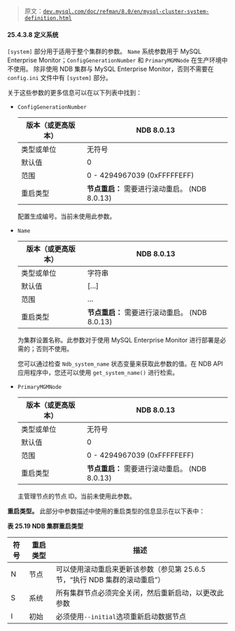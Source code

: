 > 原文：[`dev.mysql.com/doc/refman/8.0/en/mysql-cluster-system-definition.html`](https://dev.mysql.com/doc/refman/8.0/en/mysql-cluster-system-definition.html)

#### 25.4.3.8 定义系统

`[system]` 部分用于适用于整个集群的参数。 `Name` 系统参数用于 MySQL Enterprise Monitor；`ConfigGenerationNumber` 和 `PrimaryMGMNode` 在生产环境中不使用。 除非使用 NDB 集群与 MySQL Enterprise Monitor，否则不需要在 `config.ini` 文件中有 `[system]` 部分。

关于这些参数的更多信息可以在以下列表中找到：

+   `ConfigGenerationNumber`

    | 版本（或更高版本） | NDB 8.0.13 |
    | --- | --- |
    | 类型或单位 | 无符号 |
    | 默认值 | 0 |
    | 范围 | 0 - 4294967039 (0xFFFFFEFF) |
    | 重启类型 | **节点重启：** 需要进行滚动重启。 (NDB 8.0.13) |

    配置生成编号。当前未使用此参数。

+   `Name`

    | 版本（或更高版本） | NDB 8.0.13 |
    | --- | --- |
    | 类型或单位 | 字符串 |
    | 默认值 | [...] |
    | 范围 | ... |
    | 重启类型 | **节点重启：** 需要进行滚动重启。 (NDB 8.0.13) |

    为集群设置名称。此参数对于使用 MySQL Enterprise Monitor 进行部署是必需的；否则不使用。

    您可以通过检查 `Ndb_system_name` 状态变量来获取此参数的值。在 NDB API 应用程序中，您还可以使用 `get_system_name()` 进行检索。

+   `PrimaryMGMNode`

    | 版本（或更高版本） | NDB 8.0.13 |
    | --- | --- |
    | 类型或单位 | 无符号 |
    | 默认值 | 0 |
    | 范围 | 0 - 4294967039 (0xFFFFFEFF) |
    | 重启类型 | **节点重启：** 需要进行滚动重启。 (NDB 8.0.13) |

    主管理节点的节点 ID。当前未使用此参数。

**重启类型。** 此部分中参数描述中使用的重启类型的信息显示在以下表中：

**表 25.19 NDB 集群重启类型**

| 符号 | 重启类型 | 描述 |
| --- | --- | --- |
| N | 节点 | 可以使用滚动重启来更新该参数（参见第 25.6.5 节，“执行 NDB 集群的滚动重启”） |
| S | 系统 | 所有集群节点必须完全关闭，然后重新启动，以更改此参数 |
| I | 初始 | 必须使用`--initial`选项重新启动数据节点 |
